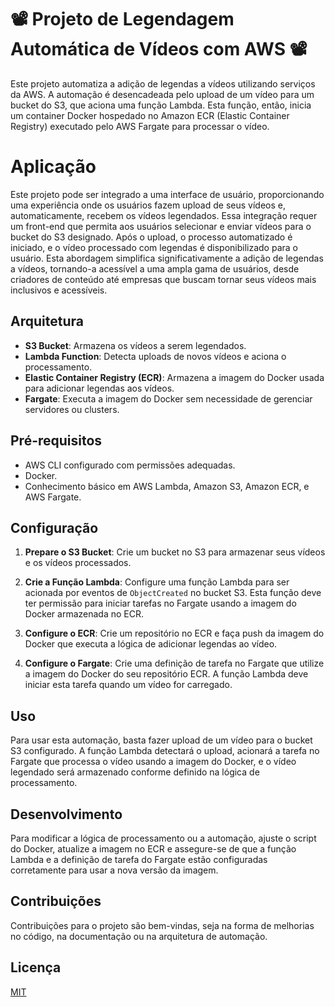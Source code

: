 # 📽 Projeto de Legendagem Automática de Vídeos com AWS 📽

Este projeto automatiza a adição de legendas a vídeos utilizando serviços da AWS. A automação é desencadeada pelo upload de um vídeo para um bucket do S3, que aciona uma função Lambda. Esta função, então, inicia um container Docker hospedado no Amazon ECR (Elastic Container Registry) executado pelo AWS Fargate para processar o vídeo.

# Aplicação

Este projeto pode ser integrado a uma interface de usuário, proporcionando uma experiência onde os usuários fazem upload de seus vídeos e, automaticamente, recebem os vídeos legendados. Essa integração requer um front-end que permita aos usuários selecionar e enviar vídeos para o bucket do S3 designado. Após o upload, o processo automatizado é iniciado, e o vídeo processado com legendas é disponibilizado para o usuário. Esta abordagem simplifica significativamente a adição de legendas a vídeos, tornando-a acessível a uma ampla gama de usuários, desde criadores de conteúdo até empresas que buscam tornar seus vídeos mais inclusivos e acessíveis.

## Arquitetura

- **S3 Bucket**: Armazena os vídeos a serem legendados.
- **Lambda Function**: Detecta uploads de novos vídeos e aciona o processamento.
- **Elastic Container Registry (ECR)**: Armazena a imagem do Docker usada para adicionar legendas aos vídeos.
- **Fargate**: Executa a imagem do Docker sem necessidade de gerenciar servidores ou clusters.

## Pré-requisitos

- AWS CLI configurado com permissões adequadas.
- Docker.
- Conhecimento básico em AWS Lambda, Amazon S3, Amazon ECR, e AWS Fargate.

## Configuração

1. **Prepare o S3 Bucket**: Crie um bucket no S3 para armazenar seus vídeos e os vídeos processados.

2. **Crie a Função Lambda**: Configure uma função Lambda para ser acionada por eventos de `ObjectCreated` no bucket S3. Esta função deve ter permissão para iniciar tarefas no Fargate usando a imagem do Docker armazenada no ECR.

3. **Configure o ECR**: Crie um repositório no ECR e faça push da imagem do Docker que executa a lógica de adicionar legendas ao vídeo.

4. **Configure o Fargate**: Crie uma definição de tarefa no Fargate que utilize a imagem do Docker do seu repositório ECR. A função Lambda deve iniciar esta tarefa quando um vídeo for carregado.

## Uso

Para usar esta automação, basta fazer upload de um vídeo para o bucket S3 configurado. A função Lambda detectará o upload, acionará a tarefa no Fargate que processa o vídeo usando a imagem do Docker, e o vídeo legendado será armazenado conforme definido na lógica de processamento.

## Desenvolvimento

Para modificar a lógica de processamento ou a automação, ajuste o script do Docker, atualize a imagem no ECR e assegure-se de que a função Lambda e a definição de tarefa do Fargate estão configuradas corretamente para usar a nova versão da imagem.


## Contribuições

Contribuições para o projeto são bem-vindas, seja na forma de melhorias no código, na documentação ou na arquitetura de automação.

## Licença

[MIT](LICENSE)

